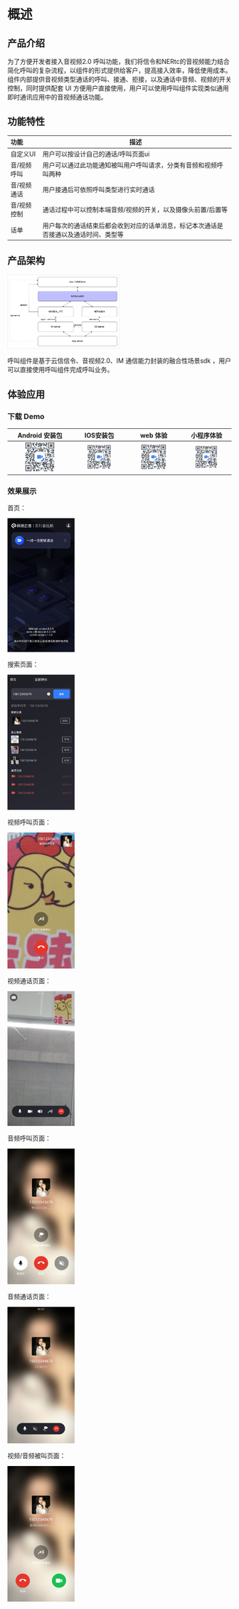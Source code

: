 # 概述

## 产品介绍

为了方便开发者接入音视频2.0 呼叫功能，我们将信令和NERtc的音视频能力结合简化呼叫的复杂流程，以组件的形式提供给客户，提高接入效率，降低使用成本。组件内部提供音视频类型通话的呼叫、接通、拒接，以及通话中音频、视频的开关控制，同时提供配套 UI 方便用户直接使用，用户可以使用呼叫组件实现类似通用即时通讯应用中的音视频通话功能。

## 功能特性

| 功能        | 描述                                                         |
| :---------- | ------------------------------------------------------------ |
| 自定义UI    | 用户可以按设计自己的通话/呼叫页面ui                          |
| 音/视频呼叫 | 用户可以通过此功能通知被叫用户呼叫请求，分类有音频和视频呼叫两种 |
| 音/视频通话 | 用户接通后可依照呼叫类型进行实时通话                         |
| 音/视频控制 | 通话过程中可以控制本端音频/视频的开关，以及摄像头前置/后置等 |
| 话单        | 用户每次的通话结束后都会收到对应的话单消息，标记本次通话是否接通以及通话时间、类型等 |



## 产品架构

<img src="./images/image-202109271924112.png" width="50%" />

呼叫组件是基于云信信令、音视频2.0、IM 通信能力封装的融合性场景sdk ，用户可以直接使用呼叫组件完成呼叫业务。




## 体验应用
### 下载 Demo
|                        Android 安装包                        |                          IOS安装包                           |                           web 体验                           |                          小程序体验                          |
| :----------------------------------------------------------: | :----------------------------------------------------------: | :----------------------------------------------------------: | :----------------------------------------------------------: |
| <img src="./images/image-20210927184948113.png" alt="image-20210927184948113" width="50%;" /> | <img src="./images/image-20210927184948113.png" alt="image-20210927184948113" width="50%;" /> | <img src="./images/image-20210927184948113.png" alt="image-20210927184948113" width="50%;" /> | <img src="./images/image-20210927184948113.png" alt="image-20210927184948113" width="50%;" /> |

### 效果展示

首页：

<img src="./images/image-20210927094610691.png" width="30%"/>

搜索页面：

<img src="./images/image-20210927095335832.png" width="30%"/>

视频呼叫页面：

<img src="./images/image-20210927095508616.png" width="30%"/>

视频通话页面：

<img src="./images/image-20210927144429746.png" width="30%" />

音频呼叫页面：

<img src="./images/image-20210927145353105.png" width="30%" />

音频通话页面：

<img src="./images/image-20210927145522471.png" width="30%" />

视频/音频被叫页面：

<img src="./images/image-20210927145620450.png" width="30%" />



